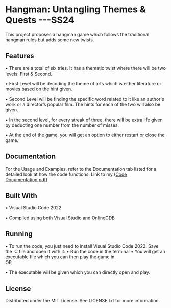# Hangman: Untangling Themes & Quests ---SS24
This project proposes a hangman game which follows the traditional hangman rules but adds some new twists. 

## Features
•	There are a total of six tries. It has a thematic twist where there will be two levels: First & Second. 

•	First Level will be decoding the theme of arts which is either literature or movies based on the hint given. 

•	Second Level will be finding the specific word related to it like an author's work or a director’s popular film. The hints for each of the two will also be given.

•	In the second level, for every streak of three, there will be extra life given by deducting one number from the number of misses. 

•	At the end of the game, you will get an option to either restart or close the game.


## Documentation
For the Usage and Examples, refer to the Documentation tab listed for a detailed look at how the code functions. 
Link to my ([Code Documentation.pdf](https://github.com/MoeezMufti/Hangman---SS24/blob/4978bfe045096b17ba59b898e4f912850b1cc3e7/Code%20Documentation.pdf))

## Built With
•	Visual Studio Code 2022

•	Compiled using both Visual Studio and OnlineGDB

## Running
•	To run the code, you just need to install Visual Studio Code 2022. Save the .C file and open it with it. 
•	Run the code in the terminal
•	You will get an executable file which you can then play the game in.   
OR

•	The executable will be given which you can directly open and play.

## License
Distributed under the MIT License. See LICENSE.txt for more information.
